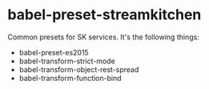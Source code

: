 babel-preset-streamkitchen
==========================

Common presets for SK services. It's the following things:

* babel-preset-es2015
* babel-transform-strict-mode
* babel-transform-object-rest-spread
* babel-transform-function-bind
